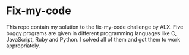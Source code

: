 # Fix-my-code

This repo contain my solution to the fix-my-code challenge by ALX.
Five buggy programs are given in different programming languages like
C, JavaScript, Ruby and Python. 
I solved all of them and got them to work appropriately. 
